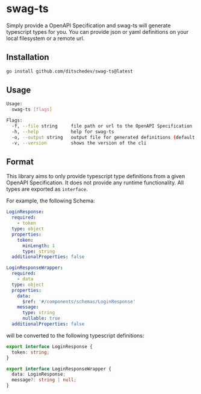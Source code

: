 # swag-ts

Simply provide a OpenAPI Specification and swag-ts will generate typescript types for you. You can provide json or yaml definitions on your local filesystem or a remote url.

## Installation

```bash
go install github.com/ditschedev/swag-ts@latest
```

## Usage

```bash
Usage:
  swag-ts [flags]

Flags:
  -f, --file string     file path or url to the OpenAPI Specification
  -h, --help            help for swag-ts
  -o, --output string   output file for generated definitions (default "./types/swagger.ts")
  -v, --version         shows the version of the cli
```

## Format
This library aims to only provide typescript type definitions from a given OpenAPI Specification. It does not provide any runtime functionality.
All types are exported as `interface`.

For example, the following Schema:
```yaml
LoginResponse:
  required:
    - token
  type: object
  properties:
    token:
      minLength: 1
      type: string
  additionalProperties: false

LoginResponseWrapper:
  required:
    - data
  type: object
  properties:
    data:
      $ref: '#/components/schemas/LoginResponse'
    message:
      type: string
      nullable: true
  additionalProperties: false
```

will be converted to the following typescript definitions:
```typescript
export interface LoginResponse {
  token: string;
}

export interface LoginResponseWrapper {
  data: LoginResponse;
  message?: string | null;
}
```